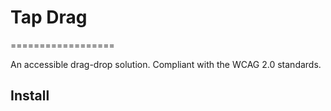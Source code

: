 # Tap Drag
==================

An accessible drag-drop solution. Compliant with the WCAG 2.0 standards.

## Install